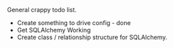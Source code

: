 General crappy todo list.

* Create something to drive config - done
* Get SQLAlchemy Working
* Create class / relationship structure for SQLAlchemy.
